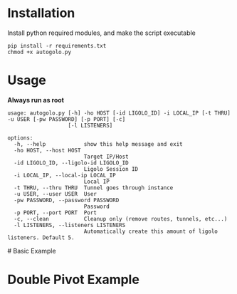 # Installation
Install python required modules, and make the script executable
```
pip install -r requirements.txt
chmod +x autogolo.py
```

# Usage

**Always run as root**
```
usage: autogolo.py [-h] -ho HOST [-id LIGOLO_ID] -i LOCAL_IP [-t THRU] -u USER [-pw PASSWORD] [-p PORT] [-c]
                   [-l LISTENERS]

options:
  -h, --help            show this help message and exit
  -ho HOST, --host HOST
                        Target IP/Host
  -id LIGOLO_ID, --ligolo-id LIGOLO_ID
                        Ligolo Session ID
  -i LOCAL_IP, --local-ip LOCAL_IP
                        Local IP
  -t THRU, --thru THRU  Tunnel goes through instance
  -u USER, --user USER  User
  -pw PASSWORD, --password PASSWORD
                        Password
  -p PORT, --port PORT  Port
  -c, --clean           Cleanup only (remove routes, tunnels, etc...)
  -l LISTENERS, --listeners LISTENERS
                        Automatically create this amount of ligolo listeners. Default 5.
```

# Basic Example

# Double Pivot Example